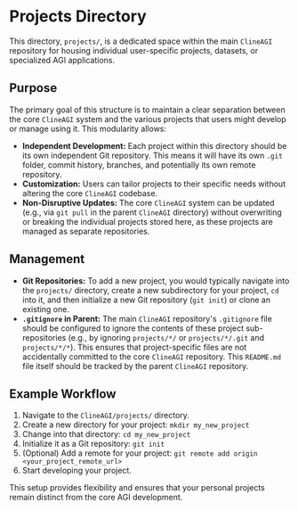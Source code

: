# Projects Directory

This directory, `projects/`, is a dedicated space within the main `ClineAGI` repository for housing individual user-specific projects, datasets, or specialized AGI applications.

## Purpose
The primary goal of this structure is to maintain a clear separation between the core `ClineAGI` system and the various projects that users might develop or manage using it. This modularity allows:
-   **Independent Development:** Each project within this directory should be its own independent Git repository. This means it will have its own `.git` folder, commit history, branches, and potentially its own remote repository.
-   **Customization:** Users can tailor projects to their specific needs without altering the core `ClineAGI` codebase.
-   **Non-Disruptive Updates:** The core `ClineAGI` system can be updated (e.g., via `git pull` in the parent `ClineAGI` directory) without overwriting or breaking the individual projects stored here, as these projects are managed as separate repositories.

## Management
-   **Git Repositories:** To add a new project, you would typically navigate into the `projects/` directory, create a new subdirectory for your project, `cd` into it, and then initialize a new Git repository (`git init`) or clone an existing one.
-   **`.gitignore` in Parent:** The main `ClineAGI` repository's `.gitignore` file should be configured to ignore the contents of these project sub-repositories (e.g., by ignoring `projects/*/` or `projects/*/.git` and `projects/*/*`). This ensures that project-specific files are not accidentally committed to the core `ClineAGI` repository. This `README.md` file itself should be tracked by the parent `ClineAGI` repository.

## Example Workflow
1.  Navigate to the `ClineAGI/projects/` directory.
2.  Create a new directory for your project: `mkdir my_new_project`
3.  Change into that directory: `cd my_new_project`
4.  Initialize it as a Git repository: `git init`
5.  (Optional) Add a remote for your project: `git remote add origin <your_project_remote_url>`
6.  Start developing your project.

This setup provides flexibility and ensures that your personal projects remain distinct from the core AGI development.
